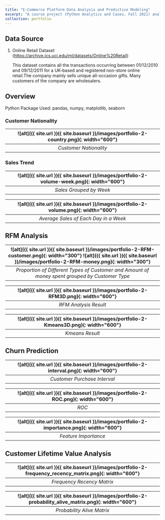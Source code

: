 ```yaml
---
title: "E-Commerce Platform Data Analysis and Predictive Modeling"
excerpt: "A course project (Python Analytics and Cases, Fall 2021) analyzing the sales data from a e-commerce platform, involving RFM analysis, predictive model and customer lifetime value analysis.<br/><img src='/images/portfolio-2-RFM3D.png' width='600'>"
collection: portfolio
---
```


## Data Source
1. Online Retail Dataset (https://archive.ics.uci.edu/ml/datasets/Online%20Retail) 

    This dataset contains all the transactions occurring between 01/12/2010 and 09/12/2011 for a UK-based and registered non-store online retail.The company mainly sells unique all-occasion gifts. Many customers of the company are wholesalers.

## Overview
Python Package Used: pandas, numpy, matplotlib, seaborn

### Customer Nationality

| ![alt]({{ site.url }}{{ site.baseurl }}/images/portfolio-2-country.png){: width="600"} | 
|:--:| 
| *Customer Nationality* |

### Sales Trend

| ![alt]({{ site.url }}{{ site.baseurl }}/images/portfolio-2-volume-week.png){: width="600"} | 
|:--:| 
| *Sales Grouped by Week* |

| ![alt]({{ site.url }}{{ site.baseurl }}/images/portfolio-2-volume.png){: width="600"} | 
|:--:| 
| *Average Sales of Each Day in a Week* |

## RFM Analysis

| ![alt]({{ site.url }}{{ site.baseurl }}/images/portfolio-2-RFM-customer.png){: width="300"} ![alt]({{ site.url }}{{ site.baseurl }}/images/portfolio-2-RFM-money.png){: width="300"} |
|:--:| 
| *Proportion of Different Types of Customer and Amount of money spent grouped by Customer Type* |

| ![alt]({{ site.url }}{{ site.baseurl }}/images/portfolio-2-RFM3D.png){: width="600"} | 
|:--:| 
| *RFM Analysis Result* |

| ![alt]({{ site.url }}{{ site.baseurl }}/images/portfolio-2-Kmeans3D.png){: width="600"} | 
|:--:| 
| *Kmeans Result* |

## Churn Prediction

| ![alt]({{ site.url }}{{ site.baseurl }}/images/portfolio-2-interval.png){: width="600"} | 
|:--:| 
| *Customer Purchase Interval* |

| ![alt]({{ site.url }}{{ site.baseurl }}/images/portfolio-2-ROC.png){: width="600"} | 
|:--:| 
| *ROC* |

| ![alt]({{ site.url }}{{ site.baseurl }}/images/portfolio-2-importance.png){: width="600"} | 
|:--:| 
| *Feature Importance* |

## Customer Lifetime Value Analysis

| ![alt]({{ site.url }}{{ site.baseurl }}/images/portfolio-2-frequency_recency_matrix.png){: width="600"} | 
|:--:| 
| *Frequency Recency Matrix* |

| ![alt]({{ site.url }}{{ site.baseurl }}/images/portfolio-2-probability_alive_matrix.png){: width="600"} | 
|:--:| 
| *Probability Alive Matrix* |